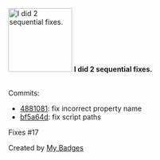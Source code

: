 <img src="https://github.com/my-badges/my-badges/blob/master/src/all-badges/fix-commit/fix-2.png?raw=true" alt="I did 2 sequential fixes." title="I did 2 sequential fixes." width="128">
<strong>I did 2 sequential fixes.</strong>
<br><br>

Commits:

- <a href="https://github.com/ccamel/piper/commit/48810812db3c9780fa58906ec5fa7c88f94931f4">4881081</a>: fix incorrect property name
- <a href="https://github.com/ccamel/piper/commit/bf5a64d5105d8fc1b6d146122b513fa127c1ec5f">bf5a64d</a>: fix script paths

Fixes #17


Created by <a href="https://github.com/my-badges/my-badges">My Badges</a>